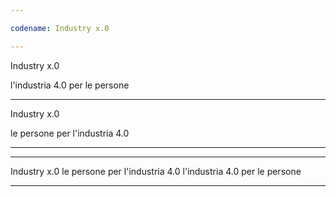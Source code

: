 ```yaml
---

codename: Industry x.0

---
```


Industry x.0

l'industria 4.0 per le persone

---

Industry x.0

le persone per l'industria 4.0

---

<!-- due funnel  -->

---

Industry x.0
le persone per l'industria 4.0
l'industria 4.0 per le persone

---
